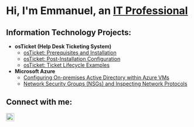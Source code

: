 <h1>Hi, I'm Emmanuel, an <a href="https://linkedin.com/in/EmmanuelBamidel">IT Professional</a></>

<h2> Information Technology Projects:</h2>

- <b>osTicket (Help Desk Ticketing System)</b>
  - [osTicket: Prerequisites and Installation](https://github.com/EmmanuelBamideleIT/osticket-prereqs)
  - [osTicket: Post-Installation Configuration](https://github.com/EmmanuelBamideleIT/post-install-config)
  - [osTicket: Ticket Lifecycle Examples](https://github.com/EmmanuelBamideleIT/ticket-lifecycle)
- <b>Microsoft Azure</b>
  - [Configuring On-premises Active Directory within Azure VMs](https://github.com/EmmanuelBamideleIT/configure-ad)
  - [Network Security Groups (NSGs) and Inspecting Network Protocols](https://github.com/EmmanuelBamideleIT/azure-network-protocols)

<h2>Connect with me:</h2>

[<img align="left" alt="Emmanuel | LinkedIn" width="22px" src="https://cdn.jsdelivr.net/npm/simple-icons@v3/icons/linkedin.svg" />][linkedin]



[linkedin]: https://linkedin.com/in/EmmanuelBamidel
